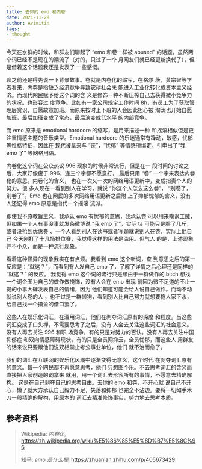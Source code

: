 ```yaml
---
title: 去你的 emo 和内卷
date: 2021-11-28
author: Avimitin
tags:
- thought
---
```

今天在水群的时候，和群友们聊起了 “emo 和卷一样被 abused”
的话题。虽然两个词已经不是现在的潮流了（对的，只过了一个
月网友们就已经更新换代了），但是借着这个话题我还是发表了
一些感慨。

聊之前还是得先说一下背景故事。卷就是内卷化的缩写，在格尔
茨，黄宗智等学者看来，内卷是指缺乏经济竞争导致农耕社会未
能进入工业化转化成资本主义经济。而现代网民赋予给这个词的含
义是修饰一种不断压榨自己去获得微小竞争力的状况。也形容过
度竞争。比如有一家公司规定工作时间 8h，有员工为了获取管
理层赏识，自愿故意加班。而原来按时上下班的人会因此担心被
淘汰也开始自愿加班，最后加班变成了常态，最后演变成低水平
的内部竞争。

而 emo 原来是 emotional hardcore 的缩写，是用来描述一种
和摇滚相似但是更注重情感主题的音乐类型。Emotional
hardcore 的乐迷通常有躁动，敏感，忧郁等性格特征，因此在
现代被拿来与 “丧”，“忧郁” 等情感所绑定，引申出了“我 emo
了” 等网络用语。

内卷化这个词在公众热议 996 现象的时候非常流行，但是在一
段时间的讨论之后，大家好像疲于 996，连三个字都不愿意打，
最后只用 “卷” 一个字来表达内卷化的意思。内卷化的含义，
也在一次又一次的网络用语更新中，变成指责个人的努力。很
多人现在一看到别人在学习，就说 “你这个人怎么这么卷”，
“别卷了，别卷了”。Emo 也在网民的多次网络用语更新之后附
上了抑郁忧郁的含义，没有人还记得 emo 原意是指代一个摇滚
流派。

即使我不原教旨主义，我承认 emo 有忧郁的意思，我承认卷
可以用来嘲讽工贼，但如果一个人有事没事就发条微博说
“我 emo 了”，实际 ta 可能只是胖了几斤，或者没抢到优惠券
、一个人看到别人在读书或者写题就说别人在卷，实际上他自己
今天刚打了十几场排位赛，我觉得这样的用法是滥用。但气人
的是，上述现象并不小众，而是一种流行现象。

看着这种怪异的现象我实在有点烦。我看到 emo 这个新词，查
到意思之后的第一反应是：“就这？”，而看到有人发自己
emo 了，了解了详情之后心理还是同样的 “就这？” 的反应。
我觉得 emo 这个词的流行只是缘由于一群做作的 bitch 想找
一个词企图为自己的做作做掩饰，没有人会在 emo 出现
前因为微不足道的不止一提的小事大肆发表自己的情绪，因为
他们知道可能会给人说自己做作。而动不动就说别人卷的人
，也不过是一群懒狗，看到别人比自己努力就想要拖人家下水，
给自己找一个摸鱼的借口罢了。

这些人在娱乐化词汇，在滥用词汇，他们在剥夺词汇原有的深度
和程度。当这些词汇变成了口头禅，不需要思考了之后，没有
人会去关注这些词汇的社会意义。没有人再去关注 996 和职
场竞争，有的只是对努力的否认。没有人再去关注中国抑郁症
和双向情感障碍现状，有的只是全员网抑云，全员忧郁，而这些人
用群友的话来说只要跟他们说双相禁止考公事业单位，他们
就不治而愈了。

我们的词汇在互联网的娱乐化风潮中逐渐变得无意义，这个时代
在剥夺词汇原有的意义。每一个网民都不再愿意思考，他们
只想图个乐。不去思考词汇的含义而直接把人家创造的词拿来
就用，用一个词汇去形容所有的事情，不愿意去精确解构。
这是在自己剥夺自己的思考自由。去你的 emo 和卷，不开心就
说自己不开心，懒了就大方承认自己毅力不足，失落和抑郁
也完全不沾边。要将一切如手术刀一般精确的解构，用原本的
词汇去精准修饰事实，努力地去思考本质。

## 参考资料

> Wikipedia: _内卷化_, https://zh.wikipedia.org/wiki/%E5%86%85%E5%8D%B7%E5%8C%96
>
> 知乎: _emo 是什么梗_, https://zhuanlan.zhihu.com/p/405673429
